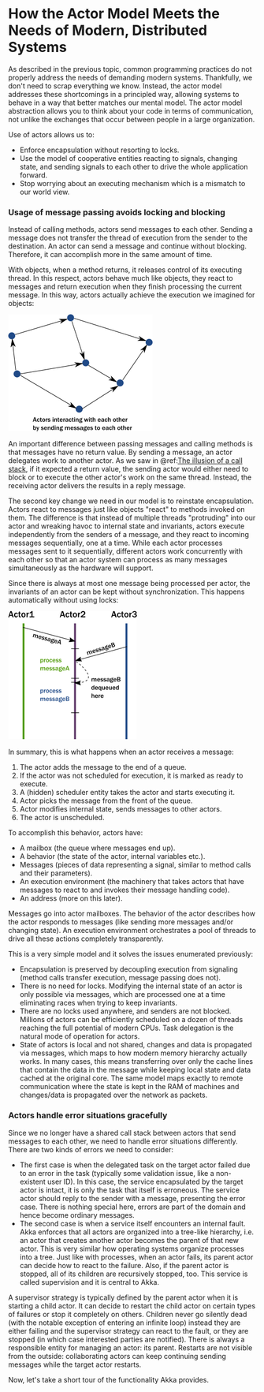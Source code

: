 # How the Actor Model Meets the Needs of Modern, Distributed Systems

As described in the previous topic, common programming practices do not properly
address the needs of demanding modern systems. Thankfully, we
don't need to scrap everything we know. Instead, the actor model addresses these
shortcomings in a principled way, allowing systems to behave in a way that
better matches our mental model. The actor model abstraction
allows you to think about your code in terms of communication, not unlike the
exchanges that occur between people in a large organization.

Use of actors allows us to:

 * Enforce encapsulation without resorting to locks.
 * Use the model of cooperative entities reacting to signals, changing state, and sending signals to each other
   to drive the whole application forward.
 * Stop worrying about an executing mechanism which is a mismatch to our world view.

### Usage of message passing avoids locking and blocking

Instead of calling methods, actors send messages to each other. Sending a message does not transfer the thread
of execution from the sender to the destination. An actor can send a message and continue without blocking.
Therefore, it can accomplish more in the same amount of time.

With objects, when a method returns, it releases control of its executing thread. In this respect, actors behave
much like objects, they react to messages and return execution when they finish processing the current message.
In this way, actors actually achieve the execution we imagined for objects:

![actors interact with each other by sending messages](../../guide/diagrams/actor_graph.png)

An important difference between passing messages and calling methods is that messages have no return value.
By sending a message, an actor delegates work to another actor. As we saw in @ref:[The illusion of a call stack](actors-motivation.md#the-illusion-of-a-call-stack),
if it expected a return value, the sending actor would either need to block or to execute the other actor's work on the same thread.
Instead, the receiving actor delivers the results in a reply message.

The second key change we need in our model is to reinstate encapsulation. Actors react to messages just like objects
"react" to methods invoked on them. The difference is that instead of multiple threads "protruding" into our actor and
wreaking havoc to internal state and invariants, actors execute independently from the senders of a message, and they
react to incoming messages sequentially, one at a time. While each actor processes messages sent to it sequentially,
different actors work concurrently with each other so that an actor system can process as many messages simultaneously as the hardware will support.

Since there is always at most one message being processed per actor,
the invariants of an actor can be kept without synchronization. This happens automatically without using locks:

![messages don't invalidate invariants as they are processed sequentially](../../guide/diagrams/serialized_timeline_invariants.png)

In summary, this is what happens when an actor receives a message:

 1. The actor adds the message to the end of a queue.
 2. If the actor was not scheduled for execution, it is marked as ready to execute.
 3. A (hidden) scheduler entity takes the actor and starts executing it.
 4. Actor picks the message from the front of the queue.
 5. Actor modifies internal state, sends messages to other actors.
 6. The actor is unscheduled.

To accomplish this behavior, actors have:

 * A mailbox (the queue where messages end up).
 * A behavior (the state of the actor, internal variables etc.).
 * Messages (pieces of data representing a signal, similar to method calls and their parameters).
 * An execution environment (the machinery that takes actors that have messages to react to and invokes
   their message handling code).
 * An address (more on this later).

Messages go into actor mailboxes. The behavior of the actor describes how the actor responds to
messages (like sending more messages and/or changing state). An execution environment orchestrates a pool of threads
to drive all these actions completely transparently.

This is a very simple model and it solves the issues enumerated previously:

 * Encapsulation is preserved by decoupling execution from signaling (method calls transfer execution,
   message passing does not).
 * There is no need for locks. Modifying the internal state of an actor is only possible via messages, which are
   processed one at a time eliminating races when trying to keep invariants.
 * There are no locks used anywhere, and senders are not blocked. Millions of actors can be efficiently scheduled on a
   dozen of threads reaching the full potential of modern CPUs. Task delegation is the natural mode of operation for actors.
 * State of actors is local and not shared, changes and data is propagated via messages, which maps to how modern
   memory hierarchy actually works.    In many cases, this means transferring over only the cache lines that contain the data in the message while keeping local state and data cached at the original core. The same model maps exactly to remote communication where the state is kept in the RAM of machines and changes/data is propagated over the network as packets.

### Actors handle error situations gracefully

Since we no longer have a shared call stack between actors that send messages to each other, we need to handle
error situations differently. There are two kinds of errors we need to consider:

 * The first case is when the delegated task on the target actor failed due to an error in the task (typically some
   validation issue, like a non-existent user ID). In this case, the service encapsulated by the target actor is intact,
   it is only the task that itself is erroneous.
   The service actor should reply to the sender with a message, presenting the error case. There is nothing special here, errors are part of the domain and hence become ordinary messages.
 * The second case is when a service itself encounters an internal fault. Akka enforces that all actors are organized
   into a tree-like hierarchy, i.e. an actor that creates another actor becomes the parent of that new actor. This is very similar how operating systems organize processes into a tree. Just like with processes, when an actor fails,
   its parent actor can decide how to react to the failure. Also, if the parent actor is stopped,
   all of its children are recursively stopped, too. This service is called supervision and it is central to Akka.

A supervisor strategy is typically defined by the parent actor when it is starting a child actor. It can decide
to restart the child actor on certain types of failures or stop it completely on others. Children never go silently
dead (with the notable exception of entering an infinite loop) instead they are either failing and the supervisor
strategy can react to the fault, or they are stopped (in which case interested parties are notified).
There is always a responsible entity for managing an actor: its parent. Restarts are not visible from the outside: collaborating actors can keep continuing sending messages while the target actor restarts.

Now, let's take a short tour of the functionality Akka provides.
